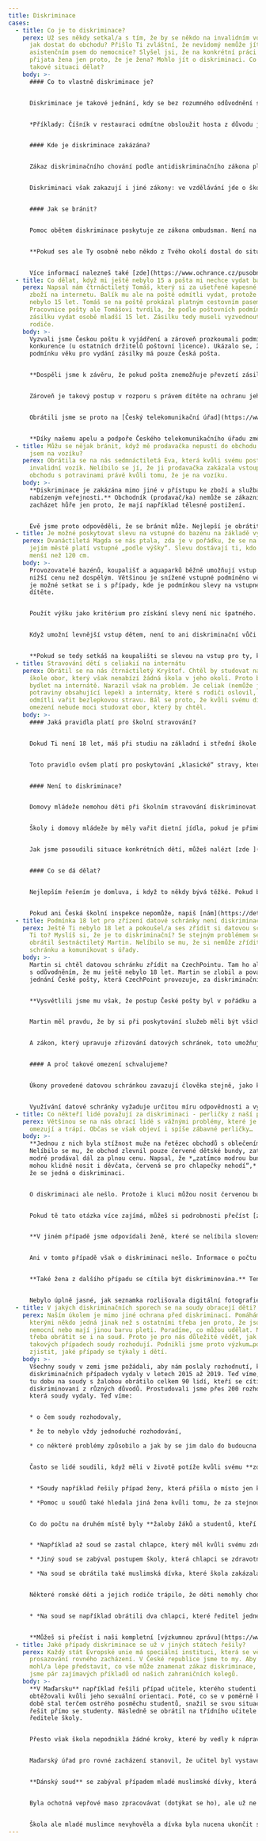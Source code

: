 ```yaml
---
title: Diskriminace
cases:
  - title: Co je to diskriminace?
    perex: Už ses někdy setkal/a s tím, že by se někdo na invalidním vozíku neměl
      jak dostat do obchodu? Přišlo Ti zvláštní, že nevidomý nemůže jít se svým
      asistenčním psem do nemocnice? Slyšel jsi, že na konkrétní práci nebyla
      přijata žena jen proto, že je žena? Mohlo jít o diskriminaci. Co se dá v
      takové situaci dělat?
    body: >-
      #### Co to vlastně diskriminace je?


      Diskriminace je takové jednání, kdy se bez rozumného odůvodnění s jednou osobou zachází ve stejné nebo srovnatelné situaci hůře než s jinou, a to na základě zakázaného diskriminačního důvodu. Takovým důvodem je rasa, etnický původ, národnost, pohlaví, sexuální orientace, věk, zdravotní postižení, náboženské vyznání, víra či světový názor.


      *Příklady: Číšník v restauraci odmítne obsloužit hosta z důvodu jeho příslušnosti k etnické skupině; na práci s vysokozdvižným vozíkem ve skladu není přijata žena, i když má potřebné vzdělání s odůvodněním, že ženy se na tuto práci nepřijímají.*


      #### Kde je diskriminace zakázána?


      Zákaz diskriminačního chování podle antidiskriminačního zákona platí v zaměstnání, podnikání, vzdělání, v sociální oblasti, zdravotní péči a poskytování zboží a služeb, včetně bydlení, pokud jsou nabízeny veřejnosti.


      Diskriminaci však zakazují i jiné zákony: ve vzdělávání jde o školský zákon, zákaz diskriminace v zaměstnání upravuje např. zákon o zaměstnanosti, zákoník práce a služební zákon, diskriminaci v podnikání postihuje i zákon o veřejných zakázkách, zákaz diskriminace při poskytování zboží a služeb je i součástí zákona o ochraně spotřebitele. Obecný a nejširší zákaz diskriminace je obsažen v Listině základních práv a svobod.


      #### Jak se bránit?


      Pomoc obětem diskriminace poskytuje ze zákona ombudsman. Není na to ale sám, ve většině oblastí popsaných v předchozím odstavci jsou ještě jiné instituce, co mohou pomoci (např. Oblastní inspektoráty práce, Česká školní inspekce, Česká obchodní inspekce apod.). A vždy je také možné se obrátit na soud.


      **Pokud ses ale Ty osobně nebo někdo z Tvého okolí dostal do situace, kdy mohlo jít o diskriminaci, neboj se zeptat a věc řešit. [Napiš nám](https://deti.ochrance.cz/kdo/jak/)** – **dáme Ti vědět, co je možné udělat. Nezavírej oči před diskriminací, jednou se může týkat i Tebe.** 


      Více informací nalezneš také [zde](https://www.ochrance.cz/pusobnost/rovne-zachazeni-a-diskriminace/).
  - title: Co dělat, když mi ještě nebylo 15 a pošta mi nechce vydat balík?
    perex: Napsal nám čtrnáctiletý Tomáš, který si za ušetřené kapesné objednal
      zboží na internetu. Balík mu ale na poště odmítli vydat, protože mu ještě
      nebylo 15 let. Tomáš se na poště prokázal platným cestovním pasem.
      Pracovnice pošty ale Tomášovi tvrdila, že podle poštovních podmínek nemůže
      zásilku vydat osobě mladší 15 let. Zásilku tedy museli vyzvednout Tomášovi
      rodiče.
    body: >-
      Vyzvali jsme Českou poštu k vyjádření a zároveň prozkoumali podmínky u
      konkurence (u ostatních držitelů poštovní licence). Ukázalo se, že
      podmínku věku pro vydání zásilky má pouze Česká pošta. 


      **Dospěli jsme k závěru, že pokud pošta znemožňuje převzetí zásilky osobě mladší 15 let, dopouští se přímé diskriminace této osoby z důvodu věku.** V daném případě tedy dochází k nezákonnému znevýhodnění osob mladších 15 let.


      Zároveň je takový postup v rozporu s právem dítěte na ochranu jeho soukromí, protože dochází ke svévolnému zasahování do jeho korespondence. Proto jsme doporučili České poště, aby poštovní podmínky upravila a požadavek minimálního věku odstranila. Pošta to odmítla.


      Obrátili jsme se proto na [Český telekomunikační úřad](https://www.ctu.cz/). Tento úřad je totiž povinen dohlížet na to, zda není spotřebitel v oblasti poštovních služeb diskriminován. Úřad měl stejný názor jako my, a proto přislíbil, že věc s Českou poštou napraví. 


      **Díky našemu apelu a podpoře Českého telekomunikačního úřadu změnila Česká pošta pravidla.**
  - title: Můžu se nějak bránit, když mě prodavačka nepustí do obchodu jen proto, že
      jsem na vozíku?
    perex: Obrátila se na nás sedmnáctiletá Eva, která kvůli svému postižení využívá
      invalidní vozík. Nelíbilo se jí, že ji prodavačka zakázala vstoupit do
      obchodu s potravinami právě kvůli tomu, že je na vozíku.
    body: >-
      **Diskriminace je zakázána mimo jiné v přístupu ke zboží a službám
      nabízeným veřejnosti.** Obchodník (prodavač/ka) nemůže se zákazníky
      zacházet hůře jen proto, že mají například tělesné postižení. 


      Evě jsme proto odpověděli, že se bránit může. Nejlepší je obrátit se na [Českou obchodní inspekc](http://www.coi.cz/)i, která je povinna řešit i zacházení obchodníků se zákazníky. Pokud by nezasáhla, můžeme její přístup prošetřit my. Takže jsme s Evou zůstali v kontaktu a ověřili si, že Česká obchodní inspekce byla v její věci aktivní.
  - title: Je možné poskytovat slevu na vstupné do bazénu na základě výšky?
    perex: Dvanáctiletá Magda se nás ptala, zda je v pořádku, že se na koupališti v
      jejím městě platí vstupné „podle výšky“. Slevu dostávají ti, kdo jsou
      menší než 120 cm.
    body: >-
      Provozovatelé bazénů, koupališť a aquaparků běžně umožňují vstup dětem za
      nižší cenu než dospělým. Většinou je snížené vstupné podmíněno věkem. Ale
      je možné setkat se i s případy, kde je podmínkou slevy na vstupném výška
      dítěte.


      Použít výšku jako kritérium pro získání slevy není nic špatného. Z pohledu antidiskriminačního zákona není výška zakázaným důvodem rozlišování. Provozovatel koupaliště či aquaparku nemusí žádné slevy poskytovat. Když se však rozhodne, že dá nižší vstupné dětem, sám si může určit, jak bude pojem „dítě“ vymezovat (jestli podle věku, nebo podle výšky).


      Když umožní levnější vstup dětem, není to ani diskriminační vůči dospělým. „Dětské“ vstupné obvykle slouží k menšímu zatěžování rodičů. Hlavně těch, kteří jdou na koupaliště či do aquaparku s dětmi. Vychází se z toho, že děti samotné většinou nemají vlastní majetek a vstupné platí z peněz dospělých. Sleva pro děti je tak pobídkou rodičům, aby navštívili koupaliště nebo aquapark společně s dětmi. Pokud by děti slevu neměly, cena za vstupné celé rodiny by byla vysoká a mohla by rodiče odradit. Tím pádem by se koupat nešly ani samotné děti. Provozovatelé se tak slevou pro děti snaží přilákat i jejich rodiče.


      **Pokud se tedy setkáš na koupališti se slevou na vstup pro ty, kdo projdou třeba pod tyčkou umístěnou v určité výšce, je to v pořádku. Tohle provozovatel dělat může.**
  - title: Stravování dětí s celiakií na internátu
    perex: Obrátil se na nás čtrnáctiletý Kryštof. Chtěl by studovat na střední
      škole obor, který však nenabízí žádná škola v jeho okolí. Proto by musel
      bydlet na internátě. Narazil však na problém. Je celiak (nemůže jíst
      potraviny obsahující lepek) a internáty, které s rodiči oslovil, mu
      odmítli vařit bezlepkovou stravu. Bál se proto, že kvůli svému dietnímu
      omezení nebude moci studovat obor, který by chtěl.
    body: >-
      #### Jaká pravidla platí pro školní stravování?


      Dokud Ti není 18 let, máš při studiu na základní i střední škole právo na školní stravování. Do něj patří i stravování v domovech mládeže (internátech). Ty mají dětem zajistit jídlo po celý den – od snídaně až po večeři.


      Toto pravidlo ovšem platí pro poskytování „klasické“ stravy, která poměrně často obsahuje lepek. Pravidla o školním stravování počítají i s možností bezlepkového stravování. **Pro internáty to však není povinnost, ale pouze možnost.** To znamená, že když budeš mít potvrzení od lékaře, že trpíš celiakií, domov mládeže Ti může poskytovat dietní stravování podle speciálně schválených receptur, ale také to dělat nemusí.


      #### Není to diskriminace?


      Domovy mládeže nemohou děti při školním stravování diskriminovat. Neměly by tedy s někým jednat hůře než s ostatními například jen kvůli jeho věku, barvě pleti, pohlaví nebo zdravotnímu postižení. Zakazuje jim to totiž [antidiskriminační zákon](https://zakonyprolidi.cz/cs/2009-198). 


      Školy i domovy mládeže by měly vařit dietní jídla, pokud je přiměřené to po nich požadovat. To nemusí být vždy. Podmínka přiměřenosti znamená, že je třeba posuzovat každý jednotlivý případ zvlášť (např. zjistit důvody, proč je v konkrétním případě příprava takového jídla obtížná). Teprve po zvážení všech důležitých informací je možné říci, zda mohlo nebo nemohlo dojít k diskriminaci.


      Jak jsme posoudili situace konkrétních dětí, můžeš nalézt [zde ](https://www.ochrance.cz/uploads-import/ESO/6059-2015-IP-Z.pdf)a [zde](https://www.ochrance.cz/fileadmin/user_upload/ESO/5679-2016-IP-zprava.pdf). Zprávy mluví o stravování ve školách, ale u domovů mládeže by situace měla být stejná. 


      #### Co se dá dělat?


      Nejlepším řešením je domluva, i když to někdy bývá těžké. Pokud by se žádná dohoda nepodařila, můžeš se obrátit na [Českou školní inspekci](https://csicr.cz/cz/Clanky/Jak-podavat-stiznosti). Možná by Ti mohla pomoci, protože se školnímu stravování dlouhodobě věnuje a může kontrolovat, zda školy a domovy mládeže neporušují právní předpisy (včetně zákazu diskriminace).


      Pokud ani Česká školní inspekce nepomůže, napiš [nám](https://deti.ochrance.cz/kdo/jak/). Můžeme posoudit, zda v Tvém konkrétním případě nedošlo k diskriminaci. Naše závěry pak můžeš použít jak pro jednání se školou, tak pro případné podání žaloby.
  - title: Podmínka 18 let pro zřízení datové schránky není diskriminační
    perex: Ještě Ti nebylo 18 let a pokoušel/a ses zřídit si datovou schránku? Nešlo
      Ti to? Myslíš si, že je to diskriminační? Se stejným problémem se na nás
      obrátil šestnáctiletý Martin. Nelíbilo se mu, že si nemůže zřídit datovou
      schránku a komunikovat s úřady.
    body: >-
      Martin si chtěl datovou schránku zřídit na CzechPointu. Tam ho ale odmítli
      s odůvodněním, že mu ještě nebylo 18 let. Martin se zlobil a považoval
      jednání České pošty, která CzechPoint provozuje, za diskriminační.


      **Vysvětlili jsme mu však, že postup České pošty byl v pořádku a že se o diskriminaci nejednalo. Jak to? Martin se u nás dočetl, že při poskytování služeb by si měli být všichni rovni. Zřízení datové schránky snad není službou veřejnosti?**


      Martin měl pravdu, že by si při poskytování služeb měli být všichni rovni. Stejně tak správně dovodil, že zřízení datové schránky je službou veřejnosti poskytovanou státem (konkrétně Ministerstvem vnitra). Avšak zákon (konkrétně ten antidiskriminační) připouští výjimky. Říká, že rozdílné zacházení je v pořádku, pokud to umožňují jiné zákony.


      A zákon, který upravuje zřizování datových schránek, toto umožňuje. Počítá s tím, že Ministerstvo vnitra zřídí datovou schránku pouze plně svéprávným osobám. Plnou svéprávnost pak člověk nabývá buď dovršením osmnácti let, nebo přiznáním soudem.


      #### A proč takové omezení schvalujeme?


      Úkony provedené datovou schránkou zavazují člověka stejně, jako kdyby například podepsal smlouvu. A pokud člověk datovou schránku pravidelně nekontroluje, může to pro něj mít i negativní důsledky. Například může prošvihnout nějakou důležitou lhůtu. 


      Využívání datové schránky vyžaduje určitou míru odpovědnosti a vyspělosti. Bylo by velmi složité posuzovat dostatečnou vyspělost každého mladého člověka pro každý dílčí úkon. Proto je vhodné nastavit jednotnou věkovou hranici, která bude míru vyspělosti a odpovědnosti předpokládat. Byť nemusí být vždy vnímána spravedlivě. V případě datových schránek je to 18 let (výjimečně 16 let se souhlasem soudu).
  - title: Co někteří lidé považují za diskriminaci - perličky z naší práce
    perex: Většinou se na nás obrací lidé s vážnými problémy, které je každodenně
      omezují a trápí. Občas se však objeví i spíše zábavné perličky…
    body: >-
      **Jednou z nich byla stížnost muže na řetězec obchodů s oblečením.**
      Nelíbilo se mu, že obchod zlevnil pouze červené dětské bundy, zatímco
      modré prodával dál za plnou cenu. Napsal, že *„zatímco modrou bundičku
      mohou klidně nosit i děvčata, červená se pro chlapečky nehodí“,* a tvrdil,
      že se jedná o diskriminaci.


      O diskriminaci ale nešlo. Protože i kluci můžou nosit červenou bundu. A protože slevy nemůžeme ve většině případů posuzovat jako diskriminaci. Obchody (a nejen ty) se slevami snaží především prodat více věcí (a vydělat tak více peněz). Jestliže sleva cílí jen na nějakou skupinu osob, měl by pro to existovat rozumný důvod a sleva by zároveň měla být přiměřená. Příkladem může být obchod s kutilskými potřebami, který své zboží na víkend zlevní pro ženy, které jinak v tomto obchodě moc nenakupují.


      Pokud tě tato otázka více zajímá, můžeš si podrobnosti přečíst [zde](https://eso.ochrance.cz/Nalezene/Edit/2380).


      **V jiném případě jsme odpovídali ženě, které se nelíbila slovenská učebnice, jejíž autoři přepočítali váhu planety Země na počet jablek o stejné váze.** Tvrdila, že výpočet je nesprávný a učebnice tak „diskriminuje“ slovenské žáky nepřesnou informací.


      Ani v tomto případě však o diskriminaci nešlo. Informace o počtu jablek stejné váhy jako je váha Země (ať už je správná nebo ne) nikoho neomezuje a ani nikomu neškodí. Omezení nebo poškození určité skupiny lidí je totiž základní podmínkou, abychom vůbec mohli o diskriminaci uvažovat. Navíc, jako česká instituce nemůžeme zasahovat do učebnic na Slovensku.


      **Také žena z dalšího případu se cítila být diskriminována.** Tentokrát internetovou seznamkou, která po ní požadovala nahrání digitální fotografie. Paní však měla pouze „klasické“ fotky, které chtěla naskenovat.


      Nebylo úplně jasné, jak seznamka rozlišovala digitální fotografie od těch naskenovaných a proč skenované fotky odmítala použít. Nemohli jsme však s ženou souhlasit v tom, že by ji seznamka diskriminovala z důvodu, že nemá digitální foťák. Diskriminace z důvodu majetku je totiž obecně zakázaná jen v pracovních věcech – například pokud firma nepřijme do práce člověka, který má exekuci. V tomto případě by se o diskriminaci někdy jednat mohlo. Jinak však majetek není sám o sobě diskriminačním důvodem.
  - title: V jakých diskriminačních sporech se na soudy obracejí děti?
    perex: Naším úkolem je mimo jiné ochrana před diskriminací. Pomáháme lidem, se
      kterými někdo jedná jinak než s ostatními třeba jen proto, že jsou starší,
      nemocní nebo mají jinou barvu pleti. Poradíme, co můžou udělat. Někdy je
      třeba obrátit se i na soud. Proto je pro nás důležité vědět, jak v
      takových případech soudy rozhodují. Podnikli jsme proto výzkum…pojď s námi
      zjistit, jaké případy se týkaly i dětí.
    body: >-
      Všechny soudy v zemi jsme požádali, aby nám poslaly rozhodnutí, která v
      diskriminačních případech vydaly v letech 2015 až 2019. Teď víme, že se za
      tu dobu na soudy s žalobou obrátilo celkem 90 lidí, kteří se cítili být
      diskriminovaní z různých důvodů. Prostudovali jsme přes 200 rozhodnutí,
      která soudy vydaly. Teď víme:


      * o čem soudy rozhodovaly,

      * že to nebylo vždy jednoduché rozhodování,

      * co některé problémy způsobilo a jak by se jim dalo do budoucna předejít.


      Často se lidé soudili, když měli v životě potíže kvůli svému **zdravotnímu postižení, věku nebo pohlaví.** Nejvíce lidí se pak soudilo kvůli potížím v práci. Vadilo jim například, že jsou v nevýhodě vůči mladším.


      * *Soudy například řešily případ ženy, která přišla o místo jen kvůli tomu, že byla těhotná.*

      * *Pomoc u soudů také hledala jiná žena kvůli tomu, že za stejnou práci měla dostávat menší výplatu než muži.*


      Co do počtu na druhém místě byly **žaloby žáků a studentů, kteří měli různé trable se školou**. A nešlo přitom o známky.


      * *Například až soud se zastal chlapce, který měl kvůli svému zdravotnímu postižení problém najít školu, která by ho přijala. Nejdříve chodil do tzv. speciální školy. Protože byl hodně chytrý, v pedagogické poradně mu doporučili, aby přestoupil do běžné školy v místě, kde bydlí. Mohl by se tak učit společně se svými kamarády z okolí. Ředitelce školy se to nelíbilo. A tak ho nepřijala jen proto, že by s ním bylo kvůli jeho zdravotnímu postižení víc práce.*

      * *Jiný soud se zabýval postupem školy, která chlapci se zdravotním postižením nedovolila navštěvovat školní družinu.* 

      * *Na soud se obrátila také muslimská dívka, které škola zakázala mít při výuce na hlavě šátek.*


      Některé romské děti a jejich rodiče trápilo, že děti nemohly chodit do školy s neromskými dětmi.


      * *Na soud se například obrátili dva chlapci, které ředitel jedné základní školy nechtěl přijmout do první třídy kvůli tomu, že jsou Romové. Do novin ředitel školy řekl, že by takových dětí ve škole nemělo být moc. Soud se dětí zastal a škola se jim musela omluvit. Do školy nakonec nastoupit mohly.*


      **Můžeš si přečíst i naši kompletní [výzkumnou zprávu](https://www.ochrance.cz/dokument/rozhodovani_ceskych_soudu_o_diskriminacnich_sporech_2015_2019/2020-vyzkum_judikatura-dis.pdf).**
  - title: Jaké případy diskriminace se už v jiných státech řešily?
    perex: Každý stát Evropské unie má speciální instituci, která se věnuje
      prosazování rovného zacházení. V České republice jsme to my. Aby sis
      mohl/a lépe představit, co vše může znamenat zákaz diskriminace, vybrali
      jsme pár zajímavých příkladů od našich zahraničních kolegů.
    body: >-
      **V Maďarsku** například řešili případ učitele, kterého studenti
      obtěžovali kvůli jeho sexuální orientaci. Poté, co se v poměrně krátké
      době stal terčem ostrého posměchu studentů, snažil se svou situaci marně
      řešit přímo se studenty. Následně se obrátil na třídního učitele a na
      ředitele školy. 


      Přesto však škola nepodnikla žádné kroky, které by vedly k nápravě. Studenti na konci školního roku obdrželi samé dobré známky z chování, naopak učiteli škola neprodloužila na konci roku pracovní smlouvu. 


      Maďarský úřad pro rovné zacházení stanovil, že učitel byl vystaven přímé diskriminaci v souvislosti s jeho propuštěním, stejně jako obtěžování ze strany studentů. Přestože škola zcela selhala při řešení situace, neuložil jí úřad pokutu. A to z důvodu, že se snažila během celého řízení hledat smírné řešení pro obě strany. Mimo jiné nabídla učiteli, že ho znovu zaměstná. Ten však nabídku odmítl.


      **Dánský soud** se zabýval případem mladé muslimské dívky, která byla studentkou odborné školy pro nutriční asistentky. V rámci školní praxe po ní škola požadovala, aby ochutnávala vepřové maso. To však dívka odmítala kvůli svému náboženství. 


      Byla ochotná vepřové maso zpracovávat (dotýkat se ho), ale už ne ho jíst. Studentka uváděla, že v ostatních odborných školách nikdo studenty maso ochutnávat nenutí. Chtěla povolit výjimku z náboženských důvodů. Předložila i dopis od ministra školství, který ji podpořil. 


      Škola ale mladé muslimce nevyhověla a dívka byla nucena ukončit své vzdělávání. Daným případem se nejprve zabýval dánský Úřad pro rovné zacházení (Board of Equal Treatment), který shledal, že se jedná o nepřímou diskriminaci a přiznal studentce náhradu ve výši 75 000 dánských korun (přibližně 250 000,- Kč). Případ nyní řeší soud.
---
```

